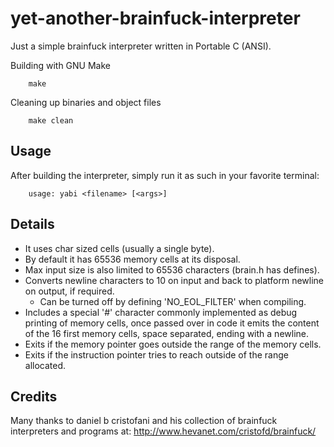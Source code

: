 yet-another-brainfuck-interpreter
=================================

Just a simple brainfuck interpreter written in Portable C (ANSI).

Building with GNU Make

		make
		
Cleaning up binaries and object files

		make clean

Usage
------------
After building the interpreter, simply run it as such in your favorite terminal:

		usage: yabi <filename> [<args>]

Details
------------
* It uses char sized cells (usually a single byte).
* By default it has 65536 memory cells at its disposal.
* Max input size is also limited to 65536 characters (brain.h has defines).
* Converts newline characters to 10 on input and back to platform newline on output, if required.
    * Can be turned off by defining 'NO_EOL_FILTER' when compiling.
* Includes a special '#' character commonly implemented as debug printing of memory cells, once passed over in code it emits the content of the 16 first memory cells, space separated, ending with a newline.
* Exits if the memory pointer goes outside the range of the memory cells.
* Exits if the instruction pointer tries to reach outside of the range allocated. 

Credits
------------
Many thanks to daniel b cristofani and his collection of brainfuck interpreters and programs at:
	http://www.hevanet.com/cristofd/brainfuck/
